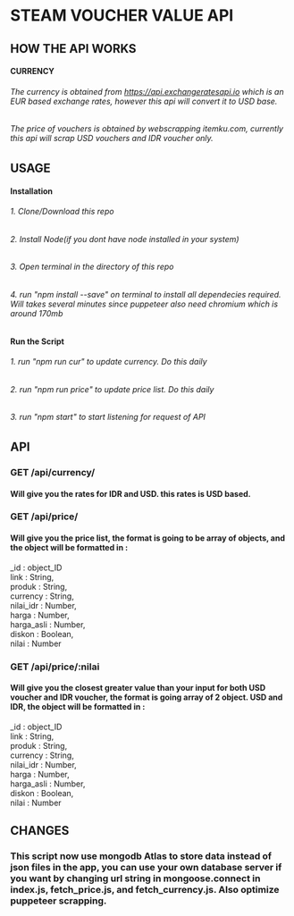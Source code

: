 # STEAM VOUCHER VALUE API

## HOW THE API WORKS
#### CURRENCY
###### The currency is obtained from https://api.exchangeratesapi.io which is an EUR based exchange rates, however this api will convert it to USD base.

###### The price of vouchers is obtained by webscrapping itemku.com, currently this api will scrap USD vouchers and IDR voucher only.

## USAGE
#### Installation 
###### 1. Clone/Download this repo
###### 2. Install Node(if you dont have node installed in your system)
###### 3. Open terminal in the directory of this repo
###### 4. run "npm install --save" on terminal to install all dependecies required. Will takes several minutes since puppeteer also need chromium which is around 170mb

#### Run the Script
###### 1. run "npm run cur" to update currency. Do this daily
###### 2. run "npm run price" to update price list. Do this daily
###### 3. run "npm start" to start listening for request of API

## API
### GET /api/currency/
#### Will give you the rates for IDR and USD. this rates is USD based.

### GET /api/price/
#### Will give you the price list, the format is going to be array of objects, and the object will be formatted in :
_id : object_ID  
link : String,  
produk : String,  
currency : String,  
nilai_idr : Number,  
harga : Number,  
harga_asli : Number,  
diskon : Boolean,  
nilai : Number  

### GET /api/price/:nilai
#### Will give you the closest greater value than your input for both USD voucher and IDR voucher, the format is going array of 2 object. USD and IDR, the object will be formatted in :
_id : object_ID  
link : String,  
produk : String,  
currency : String,  
nilai_idr : Number,  
harga : Number,  
harga_asli : Number,  
diskon : Boolean,  
nilai : Number  


## CHANGES
### This script now use mongodb Atlas to store data instead of json files in the app, you can use your own database server if you want by changing url string in mongoose.connect in index.js, fetch_price.js, and fetch_currency.js. Also optimize puppeteer scrapping.